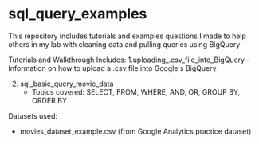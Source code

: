 # sql_query_examples
This repository includes tutorials and examples questions I made to help others in my lab with cleaning data and pulling queries using BigQuery

Tutorials and Walkthrough Includes:
1.uploading_.csv_file_into_BigQuery
    - Information on how to upload a .csv file into Google's BigQuery
  
2. sql_basic_query_movie_data
    - Topics covered: SELECT, FROM, WHERE, AND, OR, GROUP BY, ORDER BY

Datasets used:
  - movies_dataset_example.csv (from Google Analytics practice dataset)
